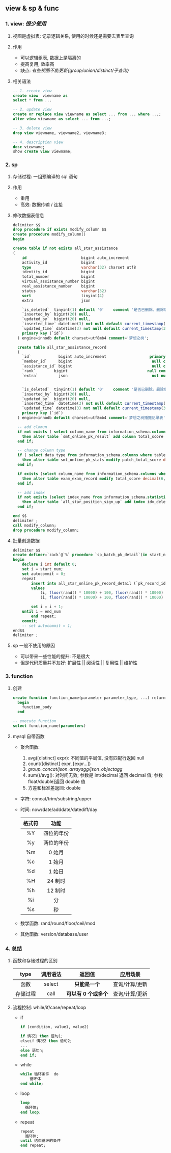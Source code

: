 ## view & sp & func

### 1. view: _很少使用_

1. 视图是虚拟表: 记录逻辑关系, 使用的时候还是需要去表里查询
2. 作用

   - 可以逻辑组表, 数据上是隔离的
   - 提高复用, 效率高
   - 缺点: _有些视图不能更新{group/union/distinct/子查询}_

3. 相关语法

   ```sql
   -- 1. create view
   create view  viewname as
   select * from ...

   -- 2. update view
   create or replace view viewname as select ... from ... where ...;
   alter view viewname as select ... from ...;

   -- 3. delete view
   drop view viewname, viewname2, viewname3;

   -- 4. description view
   desc viewname;
   show create view viewname;
   ```

### 2. sp

1. 存储过程: 一组预编译的 sql 语句
2. 作用

   - 重用
   - 高效: 数据传输 / 连接

3. 修改数据表信息

   ```sql
   delimiter $$
   drop procedure if exists modify_column $$
   create procedure modify_column()
   begin

   create table if not exists all_star_assistance
   (
       id                        bigint auto_increment                    primary key,
       activity_id               bigint                                   not null comment '活动id',
       type                      varchar(32) charset utf8                 not null comment '区分: 比如年度',
       identity_id               bigint                                   null comment '市场id',
       total_number              bigint                                   null comment '市场总人数',
       virtual_assistance_number bigint                                   null comment '虚拟播撒人数',
       real_assistance_number    bigint                                   null comment '目前播撒阳光的人数',
       status                    varchar(32)                              not null comment '梦想之树阶段',
       sort                      tinyint(4)                               null comment '默认排序',
       extra                     json                                     null,

       `is_deleted`  tinyint(1) default '0'    comment '是否已删除。删除后不可撤回。 0=记录未删除，1=记录已删除',
       `inserted_by` bigint(20) null,
       `updated_by`  bigint(20) null,
       `inserted_time` datetime(3) not null default current_timestamp(3),
       `updated_time` datetime(3) not null default current_timestamp(3) on update current_timestamp(3),
       primary key (`id`)
     ) engine=innodb default charset=utf8mb4 comment='梦想之树';

     create table all_star_assistance_record
     (
       `id`            bigint auto_increment                   primary key,
       `member_id`     bigint                                   null comment '用户id',
       `assistance_id` bigint                                   null comment '梦想之树id',
       `rank`        bigint                                   null comment '播撒排名',
       `extra`         json                                     not null comment '阳光状态。已领取=has_got, 已播撒=has_used',


       `is_deleted`  tinyint(1) default '0'    comment '是否已删除。删除后不可撤回。 0=记录未删除，1=记录已删除',
       `inserted_by` bigint(20) null,
       `updated_by`  bigint(20) null,
       `inserted_time` datetime(3) not null default current_timestamp(3),
       `updated_time` datetime(3) not null default current_timestamp(3) on update current_timestamp(3),
       primary key (`id`)
     ) engine=innodb default charset=utf8mb4 comment='梦想之树播撒记录表' charset = utf8mb4;

     -- add clomun
     if not exists ( select column_name from information_schema.columns where table_name ='smt_online_pk_result' and column_name='total_score')
       then alter table `smt_online_pk_result` add column total_score decimal(8,3) default 0.000 comment '总分' after score;
     end if;

     -- change column type
     if ( select data_type from information_schema.columns where table_name ='smt_online_pk_stats' and column_name='patch_total_score') != 'decimal'
       then alter table smt_online_pk_stats modify patch_total_score decimal(8,3) default 0.000;
     end if;

     if exists (select column_name from information_schema.columns where table_name ='exam_exam_record' and column_name='total_score' and data_type='tinyint')
       then alter table exam_exam_record modify total_score decimal(6,2) default 0 not null comment '得分';
     end if;

     -- add index
     if not exists (select index_name from information_schema.statistics where  table_name = 'all_star_position_sign_up' and index_name = 'idx_delete_storeid')
       then alter table `all_star_position_sign_up` add index idx_delete_storeid(`is_deleted`, `store_id`);
     end if;

   end $$
   delimiter ;
   call modify_column;
   drop procedure modify_column;
   ```

4. 批量创造数据

   ```sql
   delimiter $$
   create definer=`zack`@`%` procedure `sp_batch_pk_detail`(in start_num int(10), in end_num int(10))
   begin
       declare i int default 0;
       set i = start_num;
       set autocommit = 0;
       repeat
           insert into all_star_online_pk_record_detail (`pk_record_id`, `pk_subject_id`, `choose_option_id`)
           values
               (i, floor(rand() * 10000) + 100, floor(rand() * 10000) + 1000),
               (i, floor(rand() * 10000) + 100, floor(rand() * 10000) + 1000);

           set i = i + 1;
       until i = end_num
           end repeat;
       commit;
       -- set autocommit = 1;
   end$$
   delimiter ;
   ```

5. sp 一般不使用的原因

   - 可以带来一些性能的提升: 不是很大
   - 但是代码质量并不友好: 扩展性 || 阅读性 || 复用性 || 维护性

### 3. function

1. 创建

   ```sql
   create function function_name(parameter parameter_type, ...) returns datatype
     begin
       function_body
     end

   -- execute function
   select function_name(parameters)
   ```

2. mysql 自带函数

   - 聚合函数:
     1. avg([distinct] expr): 不同值的平局值, 没有匹配行返回 null
     2. count([distinct] expr, [expr...])
     3. _group_concat/json_arrayagg/json_objectagg_
     4. sum()/avg(): 对时间无效; 参数是 int/decimal 返回 decimal 值; 参数 float/double]返回 double 值
     5. 方差和标准差返回: double
   - 字符: concat/trim/substring/upper
   - 时间: now/date/adddate/datediff/day

     | 格式符 |    功能    |
     | :----: | :--------: |
     |   %Y   | 四位的年份 |
     |   %y   | 两位的年份 |
     |   %m   |   0 始月   |
     |   %c   |   1 始月   |
     |   %d   |   1 始日   |
     |   %H   |  24 制时   |
     |   %h   |  12 制时   |
     |   %i   |     分     |
     |   %s   |     秒     |

   - 数学函数: rand/round/floor/ceil/mod
   - 其他函数: version/database/user

### 4. 总结

1. 函数和存储过程的区别

   |   type   | 调用语法 |        返回值         |    应用场景    |
   | :------: | :------: | :-------------------: | :------------: |
   |   函数   |  select  |    **只能是一个**     | 查询/计算/更新 |
   | 存储过程 |   call   | **可以有 0 个或多个** | 查询/计算/更新 |

2. 流程控制: while/if/case/repeat/loop

   - if

     ```sql
     if (condition, value1, value2)

     if 情况1 then 语句1;
     elseif 情况2 then 语句2;
     ...
     else 语句n;
     end if;
     ```

   - while

     ```sql
     while 循环条件  do
         循环体
     end while;
     ```

   - loop

     ```sql
     loop
       循环体;
     end loop;
     ```

   - repeat

     ```sql
     repeat
       循环体;
     until 结束循环的条件
     end repeat;
     ```

